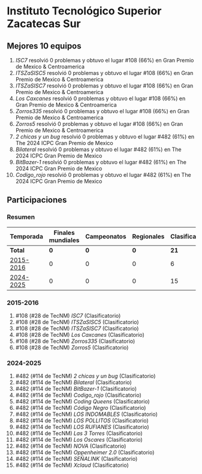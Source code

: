 ---
---

# Instituto Tecnológico Superior Zacatecas Sur

## Mejores 10 equipos

1. _ISC7_ resolvió 0 problemas y obtuvo el lugar #108 (66%) en Gran Premio de Mexico & Centroamerica
1. _ITSZaSISC5_ resolvió 0 problemas y obtuvo el lugar #108 (66%) en Gran Premio de Mexico & Centroamerica
1. _ITSZaSISC7_ resolvió 0 problemas y obtuvo el lugar #108 (66%) en Gran Premio de Mexico & Centroamerica
1. _Los Caxcanes_ resolvió 0 problemas y obtuvo el lugar #108 (66%) en Gran Premio de Mexico & Centroamerica
1. _Zorros335_ resolvió 0 problemas y obtuvo el lugar #108 (66%) en Gran Premio de Mexico & Centroamerica
1. _Zorros5_ resolvió 0 problemas y obtuvo el lugar #108 (66%) en Gran Premio de Mexico & Centroamerica
1. _2 chicas y un bug_ resolvió 0 problemas y obtuvo el lugar #482 (61%) en The 2024 ICPC Gran Premio de Mexico
1. _Bilateral_ resolvió 0 problemas y obtuvo el lugar #482 (61%) en The 2024 ICPC Gran Premio de Mexico
1. _BitBazer-1_ resolvió 0 problemas y obtuvo el lugar #482 (61%) en The 2024 ICPC Gran Premio de Mexico
1. _Codigo_rojo_ resolvió 0 problemas y obtuvo el lugar #482 (61%) en The 2024 ICPC Gran Premio de Mexico

## Participaciones

### Resumen

| Temporada | Finales mundiales | Campeonatos | Regionales | Clasificatorios | Equipos |
| --- | --- | --- | --- | --- | --- |
| **Total** | **0** | **0** | **0** | **21** | **21** |
| [2015-2016](#2015-2016) | 0 | 0 | 0 | 6 | 6 |
| [2024-2025](#2024-2025) | 0 | 0 | 0 | 15 | 15 |

### 2015-2016

1. #108 (#28 de TecNM) _ISC7_ (Clasificatorio)
1. #108 (#28 de TecNM) _ITSZaSISC5_ (Clasificatorio)
1. #108 (#28 de TecNM) _ITSZaSISC7_ (Clasificatorio)
1. #108 (#28 de TecNM) _Los Caxcanes_ (Clasificatorio)
1. #108 (#28 de TecNM) _Zorros335_ (Clasificatorio)
1. #108 (#28 de TecNM) _Zorros5_ (Clasificatorio)

### 2024-2025

1. #482 (#114 de TecNM) _2 chicas y un bug_ (Clasificatorio)
1. #482 (#114 de TecNM) _Bilateral_ (Clasificatorio)
1. #482 (#114 de TecNM) _BitBazer-1_ (Clasificatorio)
1. #482 (#114 de TecNM) _Codigo_rojo_ (Clasificatorio)
1. #482 (#114 de TecNM) _Coding Queens_ (Clasificatorio)
1. #482 (#114 de TecNM) _Código Negro_ (Clasificatorio)
1. #482 (#114 de TecNM) _LOS INDOMABLES_ (Clasificatorio)
1. #482 (#114 de TecNM) _LOS POLLITOS_ (Clasificatorio)
1. #482 (#114 de TecNM) _LOS RUFIANES_ (Clasificatorio)
1. #482 (#114 de TecNM) _Las 3 Torres_ (Clasificatorio)
1. #482 (#114 de TecNM) _Los Oscares_ (Clasificatorio)
1. #482 (#114 de TecNM) _NOVA_ (Clasificatorio)
1. #482 (#114 de TecNM) _Oppenheimer 2.0_ (Clasificatorio)
1. #482 (#114 de TecNM) _SEÑALINK_ (Clasificatorio)
1. #482 (#114 de TecNM) _Xclaud_ (Clasificatorio)



